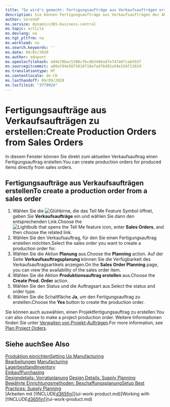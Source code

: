 ```yaml
---
title: "So wird's gemacht: Fertigungsaufträge aus Verkaufsaufträgen erstellen | Microsoft Docs"
description: Sie können Fertigungsaufträge aus Verkaufsaufträgen der Abteilung Vertrieb und Marketing erstellen.
author: SorenGP
ms.service: dynamics365-business-central
ms.topic: article
ms.devlang: na
ms.tgt_pltfrm: na
ms.workload: na
ms.search.keywords: ''
ms.date: 04/01/2020
ms.author: edupont
ms.openlocfilehash: dd4e78bac5390cfbcdb5496ad7e747e87cab593f
ms.sourcegitcommit: a80afd4e5075018716efad76d82a54e158f1392d
ms.translationtype: HT
ms.contentlocale: de-CH
ms.lasthandoff: 09/09/2020
ms.locfileid: "3779924"
---
```

# <a name="create-production-orders-from-sales-orders"></a><span data-ttu-id="4bb11-103">Fertigungsaufträge aus Verkaufsaufträgen zu erstellen:</span><span class="sxs-lookup"><span data-stu-id="4bb11-103">Create Production Orders from Sales Orders</span></span>
<span data-ttu-id="4bb11-104">In diesem Fenster können Sie direkt zum aktuellen Verkaufsauftrag einen Fertigungsauftrag erstellen.</span><span class="sxs-lookup"><span data-stu-id="4bb11-104">You can create production orders for produced items directly from sales orders.</span></span>  

## <a name="to-create-a-production-order-from-a-sales-order"></a><span data-ttu-id="4bb11-105">Fertigungsaufträge aus Verkaufsaufträgen erstellen</span><span class="sxs-lookup"><span data-stu-id="4bb11-105">To create a production order from a sales order</span></span>  

1.  <span data-ttu-id="4bb11-106">Wählen Sie die ![Glühbirne, die das Tell Me Feature](media/ui-search/search_small.png "Tell Me-Funktion") Symbol öffnet, geben Sie **Verkaufsaufträge** ein und wählen Sie dann den entsprechenden Link.</span><span class="sxs-lookup"><span data-stu-id="4bb11-106">Choose the ![Lightbulb that opens the Tell Me feature](media/ui-search/search_small.png "Tell me what you want to do") icon, enter **Sales Orders**, and then choose the related link.</span></span>  
2.  <span data-ttu-id="4bb11-107">Wählen Sie den Verkaufsauftrag, für den Sie einen Fertigungsauftrag erstellen möchten.</span><span class="sxs-lookup"><span data-stu-id="4bb11-107">Select the sales order you want to create a production order for.</span></span>  
3.  <span data-ttu-id="4bb11-108">Wählen Sie die Aktion **Planung** aus.</span><span class="sxs-lookup"><span data-stu-id="4bb11-108">Choose the **Planning** action.</span></span> <span data-ttu-id="4bb11-109">Auf der Seite **Verkaufsauftragsplanung** können Sie die Verfügbarkeit des Verkaufsauftragsartikels anzeigen.</span><span class="sxs-lookup"><span data-stu-id="4bb11-109">On the **Sales Order Planning** page, you can view the availability of the sales order item.</span></span>  
4.  <span data-ttu-id="4bb11-110">Wählen Sie die Aktion **Produktionsauftrag erstellen** aus.</span><span class="sxs-lookup"><span data-stu-id="4bb11-110">Choose the **Create Prod. Order** action.</span></span>  
5.  <span data-ttu-id="4bb11-111">Wählen Sie den Status und die Auftragsart aus.</span><span class="sxs-lookup"><span data-stu-id="4bb11-111">Select the status and order type.</span></span>  
6.  <span data-ttu-id="4bb11-112">Wählen Sie die Schaltfläche **Ja**, um den Fertigungsauftrag zu erstellen.</span><span class="sxs-lookup"><span data-stu-id="4bb11-112">Choose the **Yes** button to create the production order.</span></span>

<span data-ttu-id="4bb11-113">Sie können auch auswählen, einen Projektfertigungsauftrag zu erstellen.</span><span class="sxs-lookup"><span data-stu-id="4bb11-113">You can also choose to make a project production order.</span></span> <span data-ttu-id="4bb11-114">Weitere Informationen finden Sie unter [Verwalten von Projekt-Aufträgen](production-how-to-plan-project-orders.md).</span><span class="sxs-lookup"><span data-stu-id="4bb11-114">For more information, see [Plan Project Orders](production-how-to-plan-project-orders.md).</span></span>   

## <a name="see-also"></a><span data-ttu-id="4bb11-115">Siehe auch</span><span class="sxs-lookup"><span data-stu-id="4bb11-115">See Also</span></span>  
[<span data-ttu-id="4bb11-116">Produktion einrichten</span><span class="sxs-lookup"><span data-stu-id="4bb11-116">Setting Up Manufacturing</span></span>](production-configure-production-processes.md)  
<span data-ttu-id="4bb11-117">[Bearbeitungen](production-manage-manufacturing.md)  </span><span class="sxs-lookup"><span data-stu-id="4bb11-117">[Manufacturing](production-manage-manufacturing.md)  </span></span>  
[<span data-ttu-id="4bb11-118">Lagerbesttand</span><span class="sxs-lookup"><span data-stu-id="4bb11-118">Inventory</span></span>](inventory-manage-inventory.md)  
[<span data-ttu-id="4bb11-119">Einkauf</span><span class="sxs-lookup"><span data-stu-id="4bb11-119">Purchasing</span></span>](purchasing-manage-purchasing.md)  
<span data-ttu-id="4bb11-120">[Designdetails: Vorratsplanung](design-details-supply-planning.md) </span><span class="sxs-lookup"><span data-stu-id="4bb11-120">[Design Details: Supply Planning](design-details-supply-planning.md) </span></span>  
[<span data-ttu-id="4bb11-121">Bewährte Einrichtungsmethoden: Beschaffungsplanung</span><span class="sxs-lookup"><span data-stu-id="4bb11-121">Setup Best Practices: Supply Planning</span></span>](setup-best-practices-supply-planning.md)  
<span data-ttu-id="4bb11-122">[Arbeiten mit [!INCLUDE[d365fin](includes/d365fin_md.md)]](ui-work-product.md)</span><span class="sxs-lookup"><span data-stu-id="4bb11-122">[Working with [!INCLUDE[d365fin](includes/d365fin_md.md)]](ui-work-product.md)</span></span>
